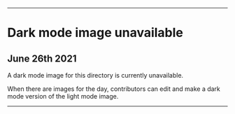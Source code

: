 
***
 
# Dark mode image unavailable

## June 26th 2021

A dark mode image for this directory is currently unavailable.

When there are images for the day, contributors can edit and make a dark mode version of the light mode image.

***
